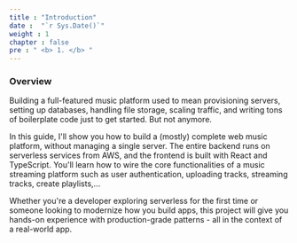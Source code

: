 ```yaml
---
title : "Introduction"
date :  "`r Sys.Date()`" 
weight : 1 
chapter : false
pre : " <b> 1. </b> "
---
```


### Overview
Building a full-featured music platform used to mean provisioning servers, setting up databases, handling file storage, scaling traffic, and writing tons of boilerplate code just to get started. But not anymore.

In this guide, I'll show you how to build a (mostly) complete web music platform, without managing a single server. The entire backend runs on serverless services from AWS, and the frontend is built with React and TypeScript. You'll learn how to wire the core functionalities of a music streaming platform such as user authentication, uploading tracks, streaming tracks, create playlists,...

Whether you're a developer exploring serverless for the first time or someone looking to modernize how you build apps, this project will give you hands-on experience with production-grade patterns - all in the context of a real-world app.

